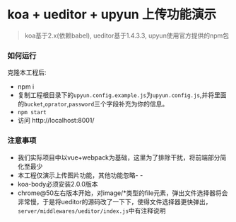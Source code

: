 # koa + ueditor + upyun 上传功能演示

> koa基于2.x(依赖babel), ueditor基于1.4.3.3, upyun使用官方提供的npm包

### 如何运行
克隆本工程后:
* npm i
* 复制工程根目录下的`upyun.config.example.js`为`upyun.config.js`,并将里面的`bucket`,`oprator`,`password`三个字段补充为你的信息。
* `npm start`
* 访问 http://localhost:8001/

### 注意事项
* 我们实际项目中以vue+webpack为基础，这里为了排除干扰，将前端部分简化至最少
* 本工程仅演示上传图片功能，其他功能忽略- -
* koa-body必须安装2.0.0版本
* chrome@50左右版本开始，对image/*类型的file元素，弹出文件选择器将会非常慢，于是将ueditor的源码改了一下下，使得文件选择器更快弹出，`server/middlewares/ueditor/index.js`中有注释说明



